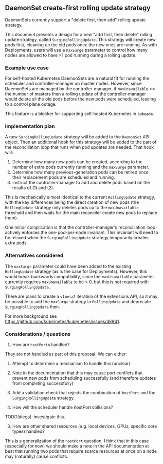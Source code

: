 ## DaemonSet create-first rolling update strategy

DaemonSets currently support a "delete first, then add" rolling update
strategy.

This document presents a design for a new "add first, then delete" rolling
update strategy, called `SurgingRollingUpdate`. This strategy will create new
pods first, cleaning up the old pods once the new ones are running. As with
Deployments, users will use a `maxSurge` parameter to control how many nodes
are allowed to have >1 pod running during a rolling update.

### Example use case

For self-hosted Kubernetes DaemonSets are a natural fit for running the
scheduler and controller-manager on master nodes. However, since DaemonSets are
managed by the controller-manager, if `maxUnavailable` >= the number of masters
then a rolling update of the controller-manager would delete all the old pods
before the new pods were scheduled, leading to a control plane outage.

This feature is a blocker for supporting self-hosted Kubernetes in `kubeadm`.

### Implementation plan

A new `SurgingRollingUpdate` strategy will be added to the `DaemonSet` API
object. Then an additional hook for this strategy will be added to the part of
the reconciliation loop that runs when pod updates are needed. That hook will:

1. Determine how many new pods can be created, according to the number of extra
   pods currently running and the `maxSurge` parameter.
2. Determine how many previous-generation pods can be retired once their
   replacement pods are scheduled and running.
3. Instruct the controller-manager to add and delete pods based on the results
   of (1) and (2).

This is mechanically almost identical to the current `RollingUpdate` strategy,
with the key differences being the direct creation of new pods (the
`RollingUpdate` strategy only deletes pods up to the `maxUnavailable` threshold
and then waits for the main reconciler create new pods to replace them).

One minor complication is that the controller-manager's reconciliation loop
actively enforces the one-pod-per-node invariant. This invariant will need to
be relaxed when the `SurgingRollingUpdate` strategy temporarily creates extra
pods.

### Alternatives considered

The `maxSurge` parameter could have been added to the existing `RollingUpdate`
strategy (as is the case for Deployments). However, this would break backwards
compatibility, since the `maxUnavailable` parameter currently requires
`maxUnavailable` to be > 0, but this is not required with
`SurgingRollingUpdate`.

There are plans to create a `v1beta2` iteration of the extensions API, so it
may be possible to add the `maxSurge` strategy to `RollingUpdate` and deprecate
`SurgingRollingUpdate` then.

For more background see https://github.com/kubernetes/kubernetes/issues/48841.

### Considerations / questions

1. How are `hostPort`s handled? 

They are not handled as part of this proposal. We can either:

  1. Attempt to determine a mechanism to handle this (unclear)
  2. Note in the documentation that this may cause port conflicts that prevent
    new pods from scheduling successfully (and therefore updates from completing
    successfully)
  3. Add a validation check that rejects the combination of `hostPort` and the
    `SurgingRollingUpdate` strategy.

2. How will the scheduler handle hostPort collisions?

TODO(diegs): investigate this.

3. How are other shared resources (e.g. local devices, GPUs, specific core
   types) handled?

This is a generalization of the `hostPort` question. I think that in this case
(especially for now) we should make a note in the API documentation at best
that running two pods that require scarce resources at once on a node may
(naturally) cause conflicts.
